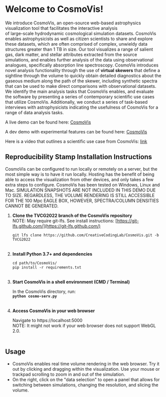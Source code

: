 # Welcome to CosmoVis!

We introduce CosmoVis, an open-source web-based astrophysics visualization tool that facilitates the interactive analysis  
of large-scale hydrodynamic cosmological simulation datasets. CosmoVis enables astrophysicists as well as citizen scientists to share and explore these datasets, which are often comprised of complex, unwieldy data structures greater than 1 TB in size. Our tool visualizes a range of salient gas, dark matter, and stellar attributes extracted from the source simulations, and enables further analysis of the data using observational analogues, specifically absorption line spectroscopy. CosmoVis introduces novel analysis functionality through the use of **virtual skewers** that define a sightline through the volume to quickly obtain detailed diagnostics about the gaseous medium along the path of the skewer, including synthetic spectra that can be used to make direct comparisons with observational datasets. We identify the main analysis tasks that CosmoVis enables, and evaluate the software by presenting a series of contemporary scientific use cases that utilize CosmoVis. Additionally, we conduct a series of task-based interviews with astrophysicists indicating the usefulness of CosmoVis for a range of data analysis tasks.

A live demo can be found here: [CosmoVis](http://cosmovis.nrp-nautilus.io)

A dev demo with experimental features can be found here: [CosmoVis](http://cosmovis-dev.nrp-nautilus.io)

Here is a video that outlines a scientific use case from CosmoVis: [link](https://drive.google.com/file/d/1CPoEFf4xyQHr0zxEZMu_VgkT2a0_Nfme/view?usp=sharing)

## Reproducibility Stamp Installation Instructions

CosmoVis can be configured to run locally or remotely on a server, but the most simple way is to have it run locally. Hosting has the benefit of being able to access the visualization from other devices, and only takes a few extra steps to configure. CosmoVis has been tested on Windows, Linux and Mac. SIMULATION SNAPSHOTS ARE NOT INCLUDED IN THIS DEMO DUE TO SIZE. REGARDLESS, THE VOLUME RENDERING IS STILL ACCESSIBLE FOR THE 100 Mpc EAGLE BOX, HOWEVER, SPECTRA/COLUMN DENSITIES CANNOT BE GENERATED.

1.  **Clone the TVCG2022 branch of the CosmoVis repository**  
    NOTE: May require git-lfs. See install instructions: [https://git-lfs.github.com/](https://git-lfs.github.com/)  
      
    `git lfs clone https://github.com/CreativeCodingLab/CosmoVis.git -b TVCG2022`  
     
2.  **Install Python 3.7+ and dependencies**  
      
    `cd path/to/CosmoVis/`  
    `pip install -r requirements.txt`  
     
3.  **Start CosmoVis in a shell environment (CMD / Terminal)**  
      
    In the CosmoVis directory, run:  
    **`python cosmo-serv.py`**  
     
4.  **Access CosmoVis in your web browser**  
      
    Navigate to https://localhost:5000  
    NOTE: It might not work if your web browser does not support WebGL 2.0.  
     

## Usage

*   CosmoVis enables real time volume rendering in the web browser. Try it out by clicking and dragging within the visualization. Use your mouse or trackpad scrolling to zoom in and out of the simulation.
*   On the right, click on the "data selection" to open a panel that allows for switching between simulations, changing the resolution, and slicing the volume.
